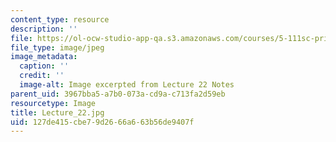 ```yaml
---
content_type: resource
description: ''
file: https://ol-ocw-studio-app-qa.s3.amazonaws.com/courses/5-111sc-principles-of-chemical-science-fall-2014/127de415cbe79d2666a663b56de9407f_Lecture_22.jpg
file_type: image/jpeg
image_metadata:
  caption: ''
  credit: ''
  image-alt: Image excerpted from Lecture 22 Notes
parent_uid: 3967bba5-a7b0-073a-cd9a-c713fa2d59eb
resourcetype: Image
title: Lecture_22.jpg
uid: 127de415-cbe7-9d26-66a6-63b56de9407f
---
```

